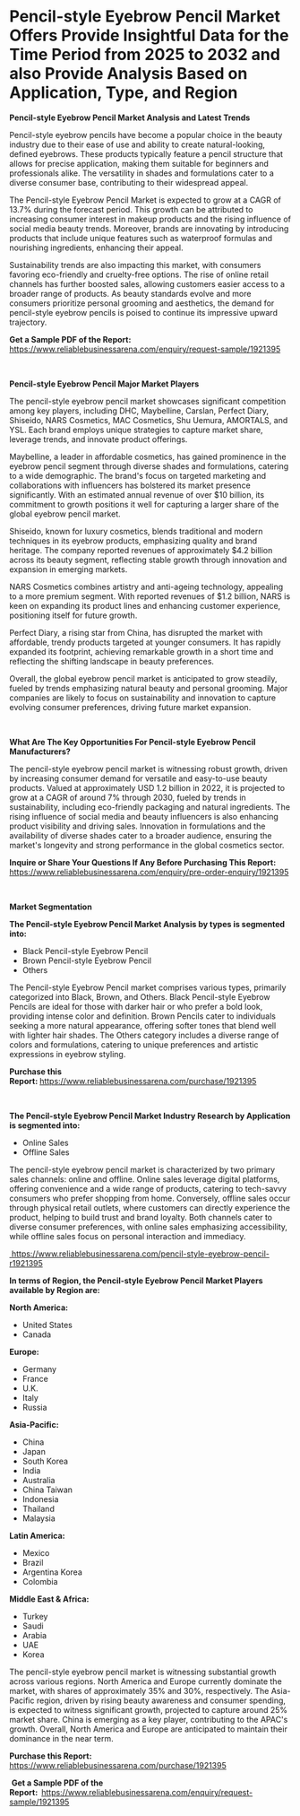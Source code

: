 <p><h1>Pencil-style Eyebrow Pencil Market Offers Provide Insightful Data for the Time Period from 2025 to 2032 and also Provide Analysis Based on Application, Type, and Region</h1></p><p><strong>Pencil-style Eyebrow Pencil Market Analysis and Latest Trends</strong></p>
<p><p>Pencil-style eyebrow pencils have become a popular choice in the beauty industry due to their ease of use and ability to create natural-looking, defined eyebrows. These products typically feature a pencil structure that allows for precise application, making them suitable for beginners and professionals alike. The versatility in shades and formulations cater to a diverse consumer base, contributing to their widespread appeal.</p><p>The Pencil-style Eyebrow Pencil Market is expected to grow at a CAGR of 13.7% during the forecast period. This growth can be attributed to increasing consumer interest in makeup products and the rising influence of social media beauty trends. Moreover, brands are innovating by introducing products that include unique features such as waterproof formulas and nourishing ingredients, enhancing their appeal. </p><p>Sustainability trends are also impacting this market, with consumers favoring eco-friendly and cruelty-free options. The rise of online retail channels has further boosted sales, allowing customers easier access to a broader range of products. As beauty standards evolve and more consumers prioritize personal grooming and aesthetics, the demand for pencil-style eyebrow pencils is poised to continue its impressive upward trajectory.</p></p>
<p><strong>Get a Sample PDF of the Report:&nbsp;</strong> <a href="https://www.reliablebusinessarena.com/enquiry/request-sample/1921395?utm_campaign=3035&utm_medium=2&utm_source=Github&utm_content=ia&utm_term=15042025&utm_id=pencil-style-eyebrow-pencil">https://www.reliablebusinessarena.com/enquiry/request-sample/1921395</a></p>
<p>&nbsp;</p>
<p><strong>Pencil-style Eyebrow Pencil Major Market Players</strong></p>
<p><p>The pencil-style eyebrow pencil market showcases significant competition among key players, including DHC, Maybelline, Carslan, Perfect Diary, Shiseido, NARS Cosmetics, MAC Cosmetics, Shu Uemura, AMORTALS, and YSL. Each brand employs unique strategies to capture market share, leverage trends, and innovate product offerings.</p><p>Maybelline, a leader in affordable cosmetics, has gained prominence in the eyebrow pencil segment through diverse shades and formulations, catering to a wide demographic. The brand's focus on targeted marketing and collaborations with influencers has bolstered its market presence significantly. With an estimated annual revenue of over $10 billion, its commitment to growth positions it well for capturing a larger share of the global eyebrow pencil market.</p><p>Shiseido, known for luxury cosmetics, blends traditional and modern techniques in its eyebrow products, emphasizing quality and brand heritage. The company reported revenues of approximately $4.2 billion across its beauty segment, reflecting stable growth through innovation and expansion in emerging markets.</p><p>NARS Cosmetics combines artistry and anti-ageing technology, appealing to a more premium segment. With reported revenues of $1.2 billion, NARS is keen on expanding its product lines and enhancing customer experience, positioning itself for future growth.</p><p>Perfect Diary, a rising star from China, has disrupted the market with affordable, trendy products targeted at younger consumers. It has rapidly expanded its footprint, achieving remarkable growth in a short time and reflecting the shifting landscape in beauty preferences.</p><p>Overall, the global eyebrow pencil market is anticipated to grow steadily, fueled by trends emphasizing natural beauty and personal grooming. Major companies are likely to focus on sustainability and innovation to capture evolving consumer preferences, driving future market expansion.</p></p>
<p>&nbsp;</p>
<p><strong>What Are The Key Opportunities For Pencil-style Eyebrow Pencil Manufacturers?</strong></p>
<p><p>The pencil-style eyebrow pencil market is witnessing robust growth, driven by increasing consumer demand for versatile and easy-to-use beauty products. Valued at approximately USD 1.2 billion in 2022, it is projected to grow at a CAGR of around 7% through 2030, fueled by trends in sustainability, including eco-friendly packaging and natural ingredients. The rising influence of social media and beauty influencers is also enhancing product visibility and driving sales. Innovation in formulations and the availability of diverse shades cater to a broader audience, ensuring the market's longevity and strong performance in the global cosmetics sector.</p></p>
<p><strong>Inquire or Share Your Questions If Any Before Purchasing This Report:</strong> <a href="https://www.reliablebusinessarena.com/enquiry/pre-order-enquiry/1921395?utm_campaign=3035&utm_medium=2&utm_source=Github&utm_content=ia&utm_term=15042025&utm_id=pencil-style-eyebrow-pencil">https://www.reliablebusinessarena.com/enquiry/pre-order-enquiry/1921395</a></p>
<p>&nbsp;</p>
<p><strong>Market Segmentation</strong></p>
<p><strong>The Pencil-style Eyebrow Pencil Market Analysis by types is segmented into:</strong></p>
<p><ul><li>Black Pencil-style Eyebrow Pencil</li><li>Brown Pencil-style Eyebrow Pencil</li><li>Others</li></ul></p>
<p><p>The Pencil-style Eyebrow Pencil market comprises various types, primarily categorized into Black, Brown, and Others. Black Pencil-style Eyebrow Pencils are ideal for those with darker hair or who prefer a bold look, providing intense color and definition. Brown Pencils cater to individuals seeking a more natural appearance, offering softer tones that blend well with lighter hair shades. The Others category includes a diverse range of colors and formulations, catering to unique preferences and artistic expressions in eyebrow styling.</p></p>
<p><strong>Purchase this Report:&nbsp;</strong><a href="https://www.reliablebusinessarena.com/purchase/1921395?utm_campaign=3035&utm_medium=2&utm_source=Github&utm_content=ia&utm_term=15042025&utm_id=pencil-style-eyebrow-pencil">https://www.reliablebusinessarena.com/purchase/1921395</a></p>
<p>&nbsp;</p>
<p><strong>The Pencil-style Eyebrow Pencil Market Industry Research by Application is segmented into:</strong></p>
<p><ul><li>Online Sales</li><li>Offline Sales</li></ul></p>
<p><p>The pencil-style eyebrow pencil market is characterized by two primary sales channels: online and offline. Online sales leverage digital platforms, offering convenience and a wide range of products, catering to tech-savvy consumers who prefer shopping from home. Conversely, offline sales occur through physical retail outlets, where customers can directly experience the product, helping to build trust and brand loyalty. Both channels cater to diverse consumer preferences, with online sales emphasizing accessibility, while offline sales focus on personal interaction and immediacy.</p></p>
<p><a href="https://www.reliablebusinessarena.com/pencil-style-eyebrow-pencil-r1921395?utm_campaign=3035&utm_medium=2&utm_source=Github&utm_content=ia&utm_term=15042025&utm_id=pencil-style-eyebrow-pencil">&nbsp;https://www.reliablebusinessarena.com/pencil-style-eyebrow-pencil-r1921395</a></p>
<p><strong>In terms of Region, the Pencil-style Eyebrow Pencil Market Players available by Region are:</strong></p>
<p>
    <p> <strong> North America: </strong>
        <ul>
            <li>United States</li>
            <li>Canada</li>
        </ul>
        </p> 
    <p> <strong> Europe: </strong>
        <ul>
            <li>Germany</li>
            <li>France</li>
            <li>U.K.</li>
            <li>Italy</li>
            <li>Russia</li>
        </ul>
        </p> 
    <p> <strong> Asia-Pacific: </strong>
        <ul>
            <li>China</li>
            <li>Japan</li>
            <li>South Korea</li>
            <li>India</li>
            <li>Australia</li>
            <li>China Taiwan</li>
            <li>Indonesia</li>
            <li>Thailand</li>
            <li>Malaysia</li>
        </ul>
        </p> 
    <p> <strong> Latin America: </strong>
        <ul>
            <li>Mexico</li>
            <li>Brazil</li>
            <li>Argentina Korea</li>
            <li>Colombia</li>
        </ul>
        </p> 
    <p> <strong> Middle East & Africa: </strong>
        <ul>
            <li>Turkey</li>
            <li>Saudi</li>
            <li>Arabia</li>
            <li>UAE</li>
            <li>Korea</li>
        </ul>
    </p>
    </p>
<p><p>The pencil-style eyebrow pencil market is witnessing substantial growth across various regions. North America and Europe currently dominate the market, with shares of approximately 35% and 30%, respectively. The Asia-Pacific region, driven by rising beauty awareness and consumer spending, is expected to witness significant growth, projected to capture around 25% market share. China is emerging as a key player, contributing to the APAC's growth. Overall, North America and Europe are anticipated to maintain their dominance in the near term.</p></p>
<p><strong>Purchase this Report: </strong><a href="https://www.reliablebusinessarena.com/purchase/1921395?utm_campaign=3035&utm_medium=2&utm_source=Github&utm_content=ia&utm_term=15042025&utm_id=pencil-style-eyebrow-pencil">https://www.reliablebusinessarena.com/purchase/1921395</a></p>
<p>&nbsp;<strong>Get a Sample PDF of the Report:&nbsp;&nbsp;</strong><a href="https://www.reliablebusinessarena.com/enquiry/request-sample/1921395?utm_campaign=3035&utm_medium=2&utm_source=Github&utm_content=ia&utm_term=15042025&utm_id=pencil-style-eyebrow-pencil">https://www.reliablebusinessarena.com/enquiry/request-sample/1921395</a></p>
<p><strong></strong></p>
<p><p></p><p></p><p></p></p>